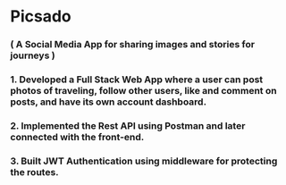    # Picsado 
### ( A Social Media App for sharing images and stories for journeys )

### 1. Developed a Full Stack Web App where a user can post photos of traveling, follow other users, like and comment on posts, and have its own account dashboard.
### 2. Implemented the Rest API using Postman and later connected with the front-end.
### 3. Built JWT Authentication using middleware for protecting the routes.



